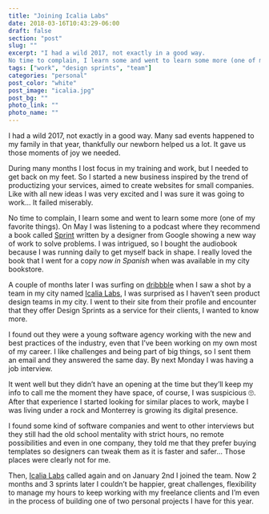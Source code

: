 ```yaml
---
title: "Joining Icalia Labs"
date: 2018-03-16T10:43:29-06:00
draft: false
section: "post"
slug: ""
excerpt: "I had a wild 2017, not exactly in a good way.
No time to complain, I learn some and went to learn some more (one of my favorite things). On May I was listening to a podcast where they recommend a book called Sprint, written by a designer from Google showing a new way of work to solve problems."
tags: ["work", "design sprints", "team"]
categories: "personal"
post_color: "white"
post_image: "icalia.jpg"
post_bg: ""
photo_link: ""
photo_name: ""
---
```

I had a wild 2017, not exactly in a good way. Many sad events happened to my family in that year, thankfully our newborn helped us a lot. It gave us those moments of joy we needed.

During many months I lost focus in my training and work, but I needed to get back on my feet. So I started a new business inspired by the trend of productizing your services, aimed to create websites for small companies. Like with all new ideas I was very excited and I was sure it was going to work… It failed miserably.

No time to complain, I learn some and went to learn some more (one of my favorite things). On May I was listening to a podcast where they recommend a book called [Sprint](http://www.gv.com/sprint/) written by a designer from Google showing a new way of work to solve problems. I was intrigued, so I bought the audiobook because I was running daily to get myself back in shape. I really loved the book that I went for a copy _now in Spanish_ when was available in my city bookstore.

A couple of months later I was surfing on [dribbble](http://dribbble.com) when I saw a shot by a team in my city named [Icalia Labs](http://icalialabs.com), I was surprised as I haven’t seen product design teams in my city. I went to their site from their profile and encounter that they offer Design Sprints as a service for their clients, I wanted to know more.

I found out they were a young software agency working with the new and best practices of the industry, even that I’ve been working on my own most of my career. I like challenges and being part of big things, so I sent them an email and they answered the same day. By next Monday I was having a job interview.

It went well but they didn’t have an opening at the time but they’ll keep my info to call me the moment they have space, of course, I was suspicious 🙄. After that experience I started looking for similar places to work, maybe I was living under a rock and Monterrey is growing its digital presence.

I found some kind of software companies and went to other interviews but they still had the old school mentality with strict hours, no remote possibilities and even in one company, they told me that they prefer buying templates so designers can tweak them as it is faster and safer… Those places were clearly not for me.

Then, [Icalia Labs](http://icalialabs.com) called again and on January 2nd I joined the team. Now 2 months and 3 sprints later I couldn’t be happier, great challenges, flexibility to manage my hours to keep working with my freelance clients and I’m even in the process of building one of two personal projects I have for this year.
